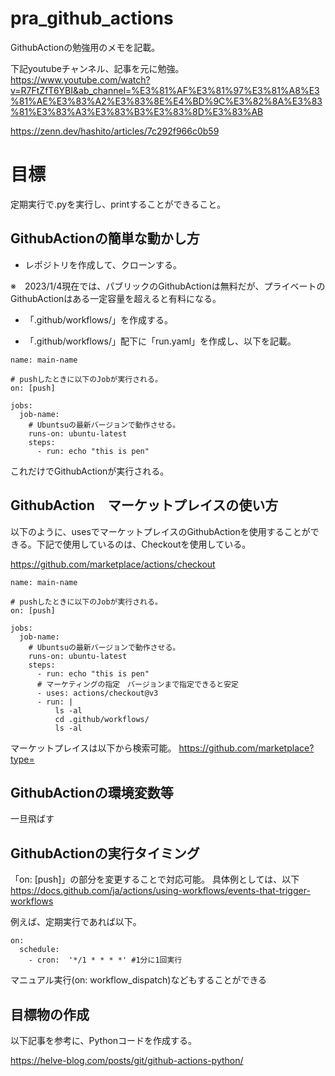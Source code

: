# pra_github_actions

GithubActionの勉強用のメモを記載。

下記youtubeチャンネル、記事を元に勉強。
https://www.youtube.com/watch?v=R7FtZfT6YBI&ab_channel=%E3%81%AF%E3%81%97%E3%81%A8%E3%81%AE%E3%83%A2%E3%83%8E%E4%BD%9C%E3%82%8A%E3%83%81%E3%83%A3%E3%83%B3%E3%83%8D%E3%83%AB

https://zenn.dev/hashito/articles/7c292f966c0b59


# 目標

定期実行で.pyを実行し、printすることができること。


## GithubActionの簡単な動かし方

- レポジトリを作成して、クローンする。

※　2023/1/4現在では、パブリックのGithubActionは無料だが、プライベートのGithubActionはある一定容量を超えると有料になる。


- 「.github/workflows/」を作成する。 

- 「.github/workflows/」配下に「run.yaml」を作成し、以下を記載。


~~~
name: main-name

# pushしたときに以下のJobが実行される。
on: [push]

jobs:
  job-name:
    # Ubuntsuの最新バージョンで動作させる。
    runs-on: ubuntu-latest
    steps:
      - run: echo "this is pen"
~~~

これだけでGithubActionが実行される。


## GithubAction　マーケットプレイスの使い方

以下のように、usesでマーケットプレイスのGithubActionを使用することができる。下記で使用しているのは、Checkoutを使用している。

https://github.com/marketplace/actions/checkout

~~~
name: main-name

# pushしたときに以下のJobが実行される。
on: [push]

jobs:
  job-name:
    # Ubuntsuの最新バージョンで動作させる。
    runs-on: ubuntu-latest
    steps:
      - run: echo "this is pen"
      # マーケティングの指定　バージョンまで指定できると安定
      - uses: actions/checkout@v3
      - run: |
          ls -al
          cd .github/workflows/
          ls -al
~~~

マーケットプレイスは以下から検索可能。
https://github.com/marketplace?type=

## GithubActionの環境変数等

一旦飛ばす

## GithubActionの実行タイミング

「on: [push]」の部分を変更することで対応可能。
具体例としては、以下
https://docs.github.com/ja/actions/using-workflows/events-that-trigger-workflows

例えば、定期実行であれば以下。
~~~
on:
  schedule:
    - cron:  '*/1 * * * *' #1分に1回実行
~~~

マニュアル実行(on: workflow_dispatch)などもすることができる


## 目標物の作成

以下記事を参考に、Pythonコードを作成する。

https://helve-blog.com/posts/git/github-actions-python/






